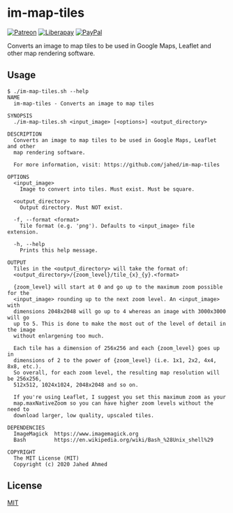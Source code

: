 # im-map-tiles

[![Patreon](https://img.shields.io/badge/patreon-donate-f96854.svg)](https://www.patreon.com/jahed)
[![Liberapay](https://img.shields.io/badge/liberapay-donate-d9b113.svg)](https://liberapay.com/jahed)
[![PayPal](https://img.shields.io/badge/paypal-donate-009cde.svg)](https://paypal.me/jahed/5)

Converts an image to map tiles to be used in Google Maps, Leaflet and other map
rendering software.

## Usage

```
$ ./im-map-tiles.sh --help
NAME
  im-map-tiles - Converts an image to map tiles

SYNOPSIS
  ./im-map-tiles.sh <input_image> [<options>] <output_directory>
 
DESCRIPTION
  Converts an image to map tiles to be used in Google Maps, Leaflet and other
  map rendering software.

  For more information, visit: https://github.com/jahed/im-map-tiles

OPTIONS
  <input_image>          
    Image to convert into tiles. Must exist. Must be square.
  
  <output_directory>
    Output directory. Must NOT exist.
  
  -f, --format <format>
    Tile format (e.g. 'png'). Defaults to <input_image> file extension.

  -h, --help
    Prints this help message.

OUTPUT
  Tiles in the <output_directory> will take the format of:
  <output_directory>/{zoom_level}/tile_{x}_{y}.<format>

  {zoom_level} will start at 0 and go up to the maximum zoom possible for the
  <input_image> rounding up to the next zoom level. An <input_image> with
  dimensions 2048x2048 will go up to 4 whereas an image with 3000x3000 will go
  up to 5. This is done to make the most out of the level of detail in the image
  without enlargening too much.
  
  Each tile has a dimension of 256x256 and each {zoom_level} goes up in
  dimensions of 2 to the power of {zoom_level} (i.e. 1x1, 2x2, 4x4, 8x8, etc.).
  So overall, for each zoom level, the resulting map resolution will be 256x256,
  512x512, 1024x1024, 2048x2048 and so on.
  
  If you're using Leaflet, I suggest you set this maximum zoom as your
  map.maxNativeZoom so you can have higher zoom levels without the need to
  download larger, low quality, upscaled tiles.

DEPENDENCIES
  ImageMagick  https://www.imagemagick.org
  Bash         https://en.wikipedia.org/wiki/Bash_%28Unix_shell%29

COPYRIGHT
  The MIT License (MIT)
  Copyright (c) 2020 Jahed Ahmed
```

## License

[MIT](LICENSE)
